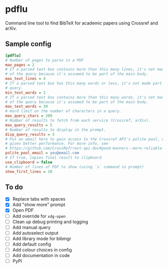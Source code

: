 # pdflu
Command line tool to find BibTeX for academic papers using Crossref and arXiv.

## Sample config

```cfg
[pdflu]
# Number of pages to parse in a PDF
max_pages = 2
# If a parsed text box contains more than this many lines, it's not made part
# of the query because it's assumed to be part of the main body.
max_text_lines = 4
# If a parsed text box has this many words or less, it's not made part of the
# query.
min_text_words = 2
# If a parsed text box contains more than this many words, it's not made part
# of the query because it's assumed to be part of the main body.
max_text_words = 30
# Hard limit on the number of characters in a query.
max_query_chars = 200
# Number of results to fetch from each service (Crossref, arXiv).
max_query_results = 5
# Number of results to display in the prompt.
disp_query_results = 5
# Put an email here to gain access to the Crossref API's polite pool, which
# gives better performance. For more info, see
# https://github.com/CrossRef/rest-api-doc#good-manners--more-reliable-service
polite_pool_email = you@email.com
# If true, copies final result to clipboard
use_clipboard = false
# Number of lines of PDF to show (using `s` command in prompt)
show_first_lines = 10
```

## To do

- [x] Replace tabs with spaces
- [x] Add "show more" prompt
- [x] Open PDF
- [ ] Add override for `xdg-open`
- [ ] Clean up debug printing and logging
- [ ] Add manual query
- [ ] Add autoselect output
- [ ] Add library mode for bibmgr
- [ ] Add default config
- [ ] Add colour choices in config
- [ ] Add documentation in code
- [ ] PyPI
